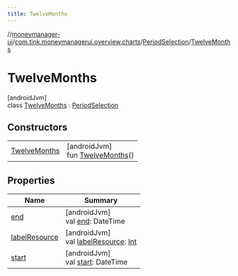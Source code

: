 ```yaml
---
title: TwelveMonths
---
```

//[moneymanager-ui](../../../../index.html)/[com.tink.moneymanagerui.overview.charts](../../index.html)/[PeriodSelection](../index.html)/[TwelveMonths](index.html)



# TwelveMonths



[androidJvm]\
class [TwelveMonths](index.html) : [PeriodSelection](../index.html)



## Constructors


| | |
|---|---|
| [TwelveMonths](-twelve-months.html) | [androidJvm]<br>fun [TwelveMonths](-twelve-months.html)() |


## Properties


| Name | Summary |
|---|---|
| [end](../end.html) | [androidJvm]<br>val [end](../end.html): DateTime |
| [labelResource](../label-resource.html) | [androidJvm]<br>val [labelResource](../label-resource.html): [Int](https://kotlinlang.org/api/latest/jvm/stdlib/kotlin/-int/index.html) |
| [start](../start.html) | [androidJvm]<br>val [start](../start.html): DateTime |

